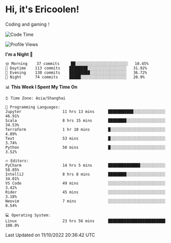 # Hi, it's Ericoolen!
Coding and gaming！

<!--START_SECTION:waka-->
![Code Time](http://img.shields.io/badge/Code%20Time-442%20hrs%2020%20mins-blue)

![Profile Views](http://img.shields.io/badge/Profile%20Views-1-blue)

**I'm a Night 🦉** 

```text
🌞 Morning    37 commits     ██░░░░░░░░░░░░░░░░░░░░░░░   10.45% 
🌆 Daytime    113 commits    ████████░░░░░░░░░░░░░░░░░   31.92% 
🌃 Evening    130 commits    █████████░░░░░░░░░░░░░░░░   36.72% 
🌙 Night      74 commits     █████░░░░░░░░░░░░░░░░░░░░   20.9%

```


📊 **This Week I Spent My Time On** 

```text
⌚︎ Time Zone: Asia/Shanghai

💬 Programming Languages: 
Jupyter                  11 hrs 13 mins      ███████████░░░░░░░░░░░░░░   46.91% 
Scala                    8 hrs 15 mins       ████████░░░░░░░░░░░░░░░░░   34.53% 
Terraform                1 hr 10 mins        █░░░░░░░░░░░░░░░░░░░░░░░░   4.89% 
Text                     53 mins             █░░░░░░░░░░░░░░░░░░░░░░░░   3.74% 
Python                   50 mins             █░░░░░░░░░░░░░░░░░░░░░░░░   3.52%

🔥 Editors: 
PyCharm                  14 hrs 5 mins       ██████████████░░░░░░░░░░░   58.85% 
IntelliJ                 8 hrs 8 mins        ████████░░░░░░░░░░░░░░░░░   34.01% 
VS Code                  49 mins             ░░░░░░░░░░░░░░░░░░░░░░░░░   3.42% 
Rider                    45 mins             ░░░░░░░░░░░░░░░░░░░░░░░░░   3.18% 
Neovim                   7 mins              ░░░░░░░░░░░░░░░░░░░░░░░░░   0.54%

💻 Operating System: 
Linux                    23 hrs 56 mins      █████████████████████████   100.0%

```


 Last Updated on 11/10/2022 20:36:42 UTC
<!--END_SECTION:waka-->

